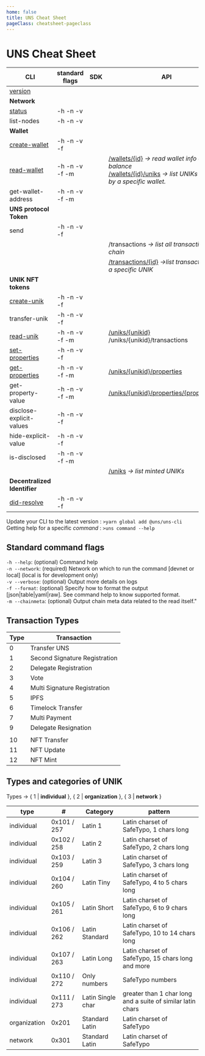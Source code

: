```yaml
---
home: false
title: UNS Cheat Sheet 
pageClass: cheatsheet-pageclass
---
```


# UNS Cheat Sheet


| CLI | standard flags | SDK | API | Rewards |
| - | - | - | - | - | 
| [version](cli.html#version) |  
| **Network** |
| [status](cli.html#status) | -h -n -v | 
| list-nodes | -h -n -v | 
| **Wallet** |
| [create-wallet](cli.html#create-wallet) | -h -n -v -f | | | 
| [read-wallet](cli.html#read-wallet) | -h -n -v -f -m| | [/wallets/{id}](api.html#retrieve-a-wallet) _&rightarrow; read wallet info and UNS balance_</br>[/wallets/{id}/uniks](api.html#retrieve-tokens-from-wallet) _&rightarrow; list UNIKs owned by a specific wallet._ |
| get-wallet-address | -h -n -v -f -m|
| **UNS protocol Token** |
| send | -h -n -v -f | | | YES |
| | | | /transactions _&rightarrow; list all transactions on chain_ |
| | | | [/transactions/{id}](api.html#retrieve-a-transaction) _&rightarrow;list transactions for a specific UNIK_ |
| **UNIK NFT tokens** |
| [create-unik](cli.html#create-unik) | -h -n -v -f | | | YES |
| transfer-unik | -h -n -v -f | | | YES |
| [read-unik](cli.html#read-unik) | -h -n -v -f -m | | [/uniks/{unikid}](api.html#get-unik-details)</br>/uniks/{unikid}/transactions |
| [set-properties](cli.html#set-properties) | -h -n -v -f | | | YES |
| [get-properties](cli.html#get-properties) | -h -n -v -f -m | | [/uniks/{unikid}/properties](api.html#get-unik-properties) | 
| get-property-value | -h -n -v -f -m | | [/uniks/{unikid}/properties/{propertyKey}](api.html#get-specific-unik-property) |
| disclose-explicit-values | -h -n -v -f | | | YES |
| hide-explicit-value | -h -n -v -f | | | YES |
| is-disclosed | -h -n -v -f -m | | |
| | | | [/uniks](api.html#list-minted-unik) _&rightarrow; list minted UNIKs_  |
| **Decentralized Identifier** |
| [did-resolve](cli.html#did-resolve) | -h -n -v -f | |

Update your CLI to the latest version : `>yarn global add @uns/uns-cli`  
Getting help for a specific _command_ : `>uns command --help`

## Standard command flags

`-h --help`: (optional) Command help  
`-n --network`: (required) Network on which to run the command [devnet or local] (local is for development only)  
`-v --verbose`: (optional) Output more details on logs  
`-f --format`: (optional) Specify how to format the output [json|table|yaml|raw]. See command help to know supported format.  
`-m --chainmeta`: (optional) Output chain meta data related to the read itself."

## Transaction Types

| Type | Transaction |
| - | - |
| 0 | Transfer UNS |
| 1 | Second Signature Registration
| 2 | Delegate Registration
| 3 | Vote
| 4 | Multi Signature Registration
| 5 | IPFS
| 6 | Timelock Transfer
| 7 | Multi Payment
| 9 | Delegate Resignation
||
| 10 | NFT Transfer
| 11 | NFT Update
| 12 | NFT Mint

## Types and categories of UNIK

Types &rightarrow; { 1 | **individual** }, { 2 | **organization** }, { 3 | **network** }

| type | # | Category | pattern |
| - | - | - | - |
| individual | 0x101 / 257 | Latin 1 | Latin charset of SafeTypo, 1 chars long |
| individual | 0x102 / 258 | Latin 2 | Latin charset of SafeTypo, 2 chars long |
| individual | 0x103 / 259 | Latin 3 | Latin charset of SafeTypo, 3 chars long |
| individual | 0x104 / 260 | Latin Tiny | Latin charset of SafeTypo, 4 to 5 chars long |
| individual | 0x105 / 261 | Latin Short | Latin charset of SafeTypo, 6 to 9 chars long |
| individual | 0x106 / 262 | Latin Standard | Latin charset of SafeTypo, 10 to 14 chars long |
| individual | 0x107 / 263 | Latin Long | Latin charset of SafeTypo, 15 chars long and more  |
| individual | 0x110 / 272 | Only numbers | SafeTypo numbers |
| individual | 0x111 / 273 | Latin Single char | greater than 1 char long and a suite of similar latin chars |
| organization | 0x201 | Standard Latin | Latin charset of SafeTypo |
| network | 0x301 | Standard Latin | Latin charset of SafeTypo |

